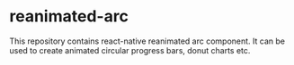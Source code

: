 # reanimated-arc
This repository contains react-native reanimated arc component. It can be used to create animated circular progress bars, donut charts etc.
